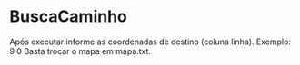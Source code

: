 # BuscaCaminho
Após executar informe as coordenadas de destino (coluna linha). Exemplo: 9 0
Basta trocar o mapa em mapa.txt.

